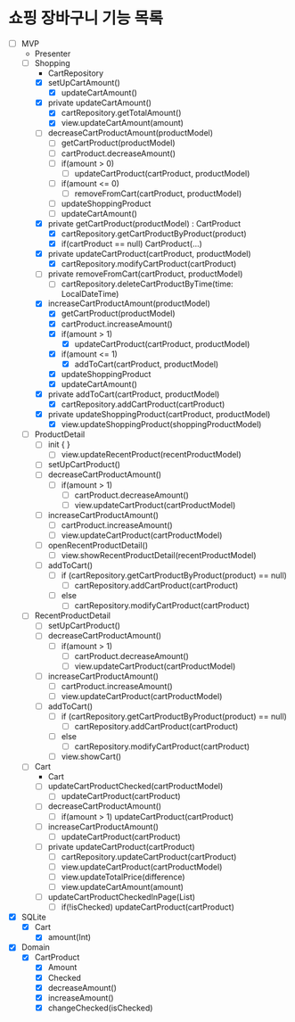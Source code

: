# 쇼핑 장바구니 기능 목록

- [ ] MVP
    - Presenter
    - [ ] Shopping
        - CartRepository
        - [x] setUpCartAmount()
            - [x] updateCartAmount()
        - [x] private updateCartAmount()
            - [x] cartRepository.getTotalAmount()
            - [x] view.updateCartAmount(amount)
        - [ ] decreaseCartProductAmount(productModel)
            - [ ] getCartProduct(productModel)
            - [ ] cartProduct.decreaseAmount()
            - [ ] if(amount > 0)
                - [ ] updateCartProduct(cartProduct, productModel)
            - [ ] if(amount <= 0)
                - [ ] removeFromCart(cartProduct, productModel)
            - [ ] updateShoppingProduct
            - [ ] updateCartAmount()
        - [x] private getCartProduct(productModel) : CartProduct
            - [x] cartRepository.getCartProductByProduct(product)
            - [x] if(cartProduct == null) CartProduct(...)
        - [x] private updateCartProduct(cartProduct, productModel)
            - [x] cartRepository.modifyCartProduct(cartProduct)
        - [ ] private removeFromCart(cartProduct, productModel)
            - [ ] cartRepository.deleteCartProductByTime(time: LocalDateTime)
        - [x] increaseCartProductAmount(productModel)
            - [x] getCartProduct(productModel)
            - [x] cartProduct.increaseAmount()
            - [x] if(amount > 1)
                - [x] updateCartProduct(cartProduct, productModel)
            - [x] if(amount <= 1)
                - [x] addToCart(cartProduct, productModel)
            - [x] updateShoppingProduct
            - [x] updateCartAmount()
        - [x] private addToCart(cartProduct, productModel)
            - [x] cartRepository.addCartProduct(cartProduct)
        - [x] private updateShoppingProduct(cartProduct, productModel)
            - [x] view.updateShoppingProduct(shoppingProductModel)
    - [ ] ProductDetail
        - [ ] init { }
            - [ ] view.updateRecentProduct(recentProductModel)
        - [ ] setUpCartProduct()
        - [ ] decreaseCartProductAmount()
            - [ ] if(amount > 1)
                - [ ] cartProduct.decreaseAmount()
                - [ ] view.updateCartProduct(cartProductModel)
        - [ ] increaseCartProductAmount()
            - [ ] cartProduct.increaseAmount()
            - [ ] view.updateCartProduct(cartProductModel)
        - [ ] openRecentProductDetail()
            - [ ] view.showRecentProductDetail(recentProductModel)
        - [ ] addToCart()
            - [ ] if (cartRepository.getCartProductByProduct(product) == null)
                - [ ] cartRepository.addCartProduct(cartProduct)
            - [ ] else
                - [ ] cartRepository.modifyCartProduct(cartProduct)
    - [ ] RecentProductDetail
        - [ ] setUpCartProduct()
        - [ ] decreaseCartProductAmount()
            - [ ] if(amount > 1)
                - [ ] cartProduct.decreaseAmount()
                - [ ] view.updateCartProduct(cartProductModel)
        - [ ] increaseCartProductAmount()
            - [ ] cartProduct.increaseAmount()
            - [ ] view.updateCartProduct(cartProductModel)
        - [ ] addToCart()
            - [ ] if (cartRepository.getCartProductByProduct(product) == null)
                - [ ] cartRepository.addCartProduct(cartProduct)
            - [ ] else
                - [ ] cartRepository.modifyCartProduct(cartProduct)
            - [ ] view.showCart()
    - [ ] Cart
        - Cart
        - [ ] updateCartProductChecked(cartProductModel)
            - [ ] updateCartProduct(cartProduct)
        - [ ] decreaseCartProductAmount()
            - [ ] if(amount > 1) updateCartProduct(cartProduct)
        - [ ] increaseCartProductAmount()
            - [ ] updateCartProduct(cartProduct)
        - [ ] private updateCartProduct(cartProduct)
            - [ ] cartRepository.updateCartProduct(cartProduct)
            - [ ] view.updateCartProduct(cartProductModel)
            - [ ] view.updateTotalPrice(difference)
            - [ ] view.updateCartAmount(amount)
        - [ ] updateCartProductCheckedInPage(List<CartProductModel>)
            - [ ] if(!isChecked) updateCartProduct(cartProduct)
- [x] SQLite
    - [x] Cart
        - [x] amount(Int)
- [x] Domain
    - [x] CartProduct
        - [x] Amount
        - [x] Checked
        - [x] decreaseAmount()
        - [x] increaseAmount()
        - [x] changeChecked(isChecked)
